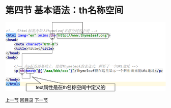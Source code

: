 # 第四节 基本语法：th名称空间

![images](images/img011.png)

[上一节](verse03.html) [回目录](index.html) [下一节](verse05.html)